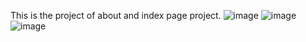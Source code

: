 This is the project of about and index page project.
![image](https://github.com/user-attachments/assets/173167fb-f67a-43d0-bf30-dfc0bbb77b94)
![image](https://github.com/user-attachments/assets/a161c1cf-54f1-42b0-bb3c-3b32a79c8605)
![image](https://github.com/user-attachments/assets/0bf8d0e7-3162-4eb5-9b4b-2f6b469c965e)

